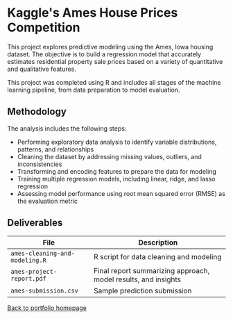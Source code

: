 # Kaggle's Ames House Prices Competition

This project explores predictive modeling using the Ames, Iowa housing dataset. The objective is to build a regression model that accurately estimates residential property sale prices based on a variety of quantitative and qualitative features.

This project was completed using R and includes all stages of the machine learning pipeline, from data preparation to model evaluation.



## Methodology

The analysis includes the following steps:

- Performing exploratory data analysis to identify variable distributions, patterns, and relationships
- Cleaning the dataset by addressing missing values, outliers, and inconsistencies
- Transforming and encoding features to prepare the data for modeling
- Training multiple regression models, including linear, ridge, and lasso regression
- Assessing model performance using root mean squared error (RMSE) as the evaluation metric


## Deliverables

| File | Description |
|------|-------------|
| `ames-cleaning-and-modeling.R` | R script for data cleaning and modeling |
| `ames-project-report.pdf` | Final report summarizing approach, model results, and insights |
| `ames-submission.csv` | Sample prediction submission


[Back to portfolio homepage](../README.md)
